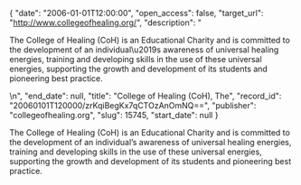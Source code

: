 {
  "date": "2006-01-01T12:00:00", 
  "open_access": false, 
  "target_url": "http://www.collegeofhealing.org/", 
  "description": "<p>The College of Healing (CoH) is an Educational Charity and is committed to the development of an individual\u2019s awareness of universal healing energies, training and developing skills in the use of these universal energies, supporting the growth and development of its students and pioneering best practice.</p>\n", 
  "end_date": null, 
  "title": "College of Healing (CoH), The", 
  "record_id": "20060101T120000/zrKqiBegKx7qCTOzAnOmNQ==", 
  "publisher": "collegeofhealing.org", 
  "slug": 15745, 
  "start_date": null
}

<p>The College of Healing (CoH) is an Educational Charity and is committed to the development of an individual’s awareness of universal healing energies, training and developing skills in the use of these universal energies, supporting the growth and development of its students and pioneering best practice.</p>
